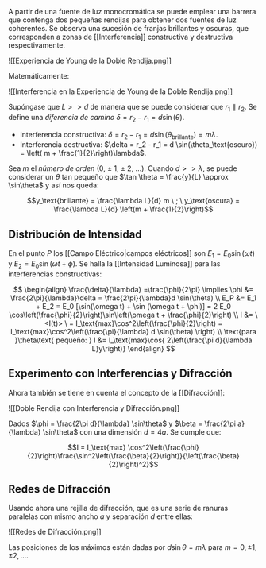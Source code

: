 A partir de una fuente de luz monocromática se puede emplear una barrera que contenga dos pequeñas rendijas para obtener dos fuentes de luz coherentes. Se observa una sucesión de franjas brillantes y oscuras, que corresponden a zonas de [[Interferencia]] constructiva y destructiva respectivamente.

![[Experiencia de Young de la Doble Rendija.png]]

Matemáticamente:

![[Interferencia en la Experiencia de Young de la Doble Rendija.png]]

Supóngase que $L \gt \gt d$ de manera que se puede considerar que $r_1 \parallel r_2$. Se define una _diferencia de camino_ $\delta = r_2 - r_1 = d \sin(\theta)$.

- Interferencia constructiva: $\delta = r_2 - r_1 = d \sin(\theta_\text{brillante}) = m\lambda$.
- Interferencia destructiva: $\delta = r_2 - r_1 = d \sin(\theta_\text{oscuro}) = \left( m + \frac{1}{2}\right)\lambda$.

Sea $m$ el _número de orden_ (0, $\pm$ 1, $\pm$ 2, ...). Cuando $d \gt \gt \lambda$, se puede considerar un $\theta$ tan pequeño que $\tan \theta = \frac{y}{L} \approx \sin\theta$ y así nos queda:

$$y_\text{brillante} = \frac{\lambda L}{d} m \ ; \ y_\text{oscura} = \frac{\lambda L}{d} \left(m + \frac{1}{2}\right)$$

## Distribución de Intensidad

En el punto $P$ los [[Campo Eléctrico|campos eléctricos]] son $E_1 = E_0 \sin(\omega t)$ y $E_2 = E_0 \sin(\omega t + \phi)$. Se halla la [[Intensidad Luminosa]] para las interferencias constructivas:

$$
\begin{align}
\frac{\delta}{\lambda} =\frac{\phi}{2\pi} \implies \phi &= \frac{2\pi}{\lambda}\delta = \frac{2\pi}{\lambda}d \sin(\theta) \\
E_P &= E_1 + E_2 = E_0 [\sin(\omega t) + \sin (\omega t + \phi)] = 2 E_0 \cos\left(\frac{\phi}{2}\right)\sin\left(\omega t + \frac{\phi}{2}\right) \\
I &= \ <I(t)> \ = I_\text{max}\cos^2\left(\frac{\phi}{2}\right) = I_\text{max}\cos^2\left(\frac{\pi}{\lambda} d \sin(\theta) \right) \\
\text{para }\theta\text{ pequeño: } I &= I_\text{max}\cos{ 2\left(\frac{\pi d}{\lambda L}y\right)}
\end{align}
$$

## Experimento con Interferencias y Difracción

Ahora también se tiene en cuenta el concepto de la [[Difracción]]:

![[Doble Rendija con Interferencia y Difracción.png]]

Dados $\phi = \frac{2\pi d}{\lambda} \sin\theta$ y $\beta = \frac{2\pi a}{\lambda} \sin\theta$ con una dimensión $d = 4a$. Se cumple que:

$$I = I_\text{max} \cos^2\left(\frac{\phi}{2}\right)\frac{\sin^2\left(\frac{\beta}{2}\right)}{\left(\frac{\beta}{2}\right)^2}$$

## Redes de Difracción

Usando ahora una rejilla de difracción, que es una serie de ranuras paralelas con mismo ancho $a$ y separación $d$ entre ellas:

![[Redes de Difracción.png]]

Las posiciones de los máximos están dadas por $d \sin\theta = m \lambda$ para $m = 0, \pm 1, \pm2, \dots$.
